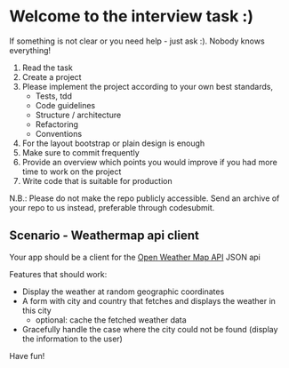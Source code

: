 Welcome to the interview task :)
===============================

If something is not clear or you need help - just ask :). Nobody knows everything!

1. Read the task
2. Create a project
3. Please implement the project according to your own best standards,
   - Tests, tdd
   - Code guidelines
   - Structure / architecture
   - Refactoring
   - Conventions
4. For the layout bootstrap or plain design is enough
5. Make sure to commit frequently
6. Provide an overview which points you would improve if you had more time to work on the project
7. Write code that is suitable for production

N.B.: Please do not make the repo publicly accessible. Send an archive of your repo to us instead, preferable through codesubmit.

Scenario - Weathermap api client
---------------------------

Your app should be a client for the [Open Weather Map API](http://openweathermap.org/API#weather) JSON api

Features that should work:

* Display the weather at random geographic coordinates
* A form with city and country that fetches and displays the weather in this city
  - optional: cache the fetched weather data
* Gracefully handle the case where the city could not be found (display the information to the user)

Have fun!
